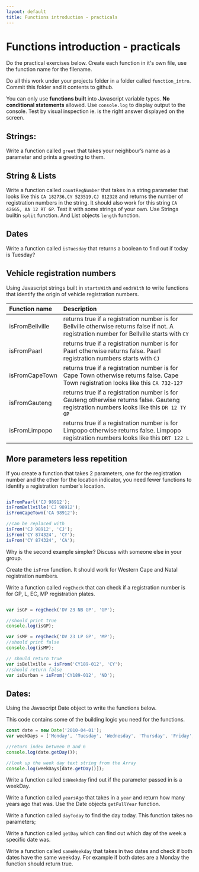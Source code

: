 ```yaml
---
layout: default
title: Functions introduction - practicals
---
```


# Functions introduction - practicals

Do the practical exercises below. Create each function in it's own file, use the function name for the filename.

Do all this work under your projects folder in a folder called `function_intro`. Commit this folder and it contents to github.

You can only use **functions built** into Javascript variable types. **No conditional statements** allowed. Use `console.log` to display output to the console. Test by visual inspection ie. is the right answer displayed on the screen.

## Strings:

Write a function called `greet` that takes your neighbour’s name as a parameter and prints a greeting to them.

## String & Lists

Write a function called `countRegNumber` that takes in a string parameter that looks like this `CA 182736,CY 523519,CJ 812328` and returns the number of registration numbers in the string. It should also work for this string `CA 42665, AA 12 RT GP`. Test it with some strings of your own. Use Strings builtin `split` function. And List objects `length` function.

## Dates

Write a function called `isTuesday` that returns a boolean to find out if today is Tuesday?

## Vehicle registration numbers

Using Javascript strings built in `startsWith` and `endsWith` to write functions that identify the origin of vehicle registration numbers.

| Function name | Description     |
| :-------------  | :------------- |
| isFromBellville | returns true if a registration number is for Bellville otherwise returns false if not. A registration number for Bellville starts with `CY`       |
| isFromPaarl | returns true if a registration number is for Paarl otherwise returns false. Paarl registration numbers starts with `CJ`      |
| isFromCapeTown | returns true if a registration number is for Cape Town otherwise returns false. Cape Town registration looks like this `CA 732-127`      |
| isFromGauteng | returns true if a registration number is for Gauteng otherwise returns false. Gauteng registration numbers looks like this `DR 12 TY GP`|
| isFromLimpopo | returns true if a registration number is for Limpopo otherwise returns false. Limpopo registration numbers looks like this `DRT 122 L`|

## More parameters less repetition

If you create a function that takes 2 parameters, one for the registration number and the other for the location indicator, you need fewer functions to identify a registration number's location.

```javascript

isFromPaarl('CJ 98912');
isFromBellville('CJ 98912');
isFromCapeTown('CA 98912');

//can be replaced with
isFrom('CJ 98912', 'CJ');
isFrom('CY 874324', 'CY');
isFrom('CY 874324', 'CA');

```

Why is the second example simpler?
Discuss with someone else in your group.

Create the `isFrom` function. It should work for Western Cape and Natal registration numbers.

Write a function called `regCheck` that can check if a registration number is for GP, L, EC, MP registration plates.

```javascript

var isGP = regCheck('DV 23 NB GP', 'GP');

//should print true
console.log(isGP);

var isMP = regCheck('DV 23 LP GP', 'MP');
//should print false
console.log(isMP);

// should return true
var isBellville = isFrom('CY189-012', 'CY');
//should return false
var isDurban = isFrom('CY189-012', 'ND');
```

## Dates:

Using the Javascript Date object to write the functions below.

This code contains some of the building logic you need for the functions.

```javascript
const date = new Date('2010-04-01');
var weekDays = ['Monday', 'Tuesday', 'Wednesday', 'Thursday', 'Friday', 'Saturday', 'Saturday'];

//return index between 0 and 6
console.log(date.getDay());

//look up the week day text string from the Array
console.log(weekDays[date.getDay()]);
```

Write a function called `isWeekday` find out if the parameter passed in is a weekDay.

Write a function called `yearsAgo` that takes in a `year` and return how many years ago that was. Use the Date objects `getFullYear` function.

Write a function called `dayToday` to find the day today. This function takes no parameters;

Write a function called `getDay` which can find out which day of the week a specific date was.

Write a function called `sameWeekday` that takes in two dates and check if both dates have the same weekday. For example if both dates are a Monday the function should return true.
